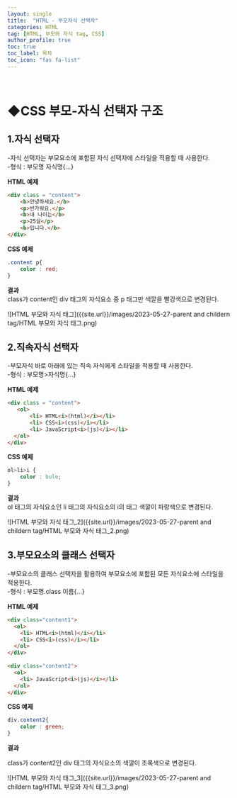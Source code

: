 ```yaml
---
layout: single
title:  "HTML - 부모자식 선택자"
categories: HTML
tag: [HTML, 부모와 자식 tag, CSS]
author_profile: true
toc: true
toc_label: 목차
toc_icon: "fas fa-list"
---
```


<br/>





# ◆CSS 부모-자식 선택자 구조



## 1.자식 선택자

-자식 선택자는 부모요소에 포함된 자식 선택자에 스타일을 적용할 때 사용한다.<br/>
-형식 : 부모명 자식명{...}<br/>

 **HTML 예제**

```html
<div class = "content">
    <b>안녕하세요.</b>
    <p>반가워요.</p>
    <b>내 나이는</b>
    <p>25살</p>
    <b>입니다.</b>
</div>
```

**CSS 예제**

```css
.content p{
    color : red;
}
```

**결과**<br/>
class가 content인 div 태그의 자식요소 중 p 태그만 색깔을 빨강색으로 변경된다.

![HTML 부모와 자식 태그]({{site.url}}/images/2023-05-27-parent and childern tag/HTML 부모와 자식 태그.png)



## 2.직속자식 선택자

-부모자식 바로 아래에 있는 직속 자식에게 스타일을 적용할 때 사용한다.<br/>
-형식 : 부모명>자식명{...}<br/>

 **HTML 예제**

```html
<div class = "content">
   <ol>
       <li> HTML<i>(html)</i></li>
       <li> CSS<i>(css)</i></li>
       <li> JavaScript<i>(js)</i></li>
  </ol>
</div>
```

**CSS 예제**

```css
ol>li>i {
    color : bule;
}
```

**결과**<br/>
ol 태그의 자식요소인 li 태그의 자식요소의 i의 태그 색깔이 파랑색으로 변경된다.

![HTML 부모와 자식 태그_2]({{site.url}}/images/2023-05-27-parent and childern tag/HTML 부모와 자식 태그_2.png)



## 3.부모요소의 클래스 선택자

-부모요소의 클래스 선택자을 활용하여 부모요소에 포함된 모든 자식요소에 스타일을 적용한다.<br/>
-형식 : 부모명.class 이름{...}<br/>

 **HTML 예제**

```html
<div class="content1">
  <ol>
    <li> HTML<i>(html)</i></li>
    <li> CSS<i>(css)</i></li>
  </ol>
</div>
  
<div class="content2">
  <ol>
    <li> JavaScript<i>(js)</i></li>
  </ol>
</div>
```

**CSS 예제**

```css
div.content2{
    color : green;
}
```

**결과**<br/>

class가 content2인 div 태그의 자식요소의 색깔이 초록색으로 변경된다.

![HTML 부모와 자식 태그_3]({{site.url}}/images/2023-05-27-parent and childern tag/HTML 부모와 자식 태그_3.png)
